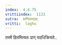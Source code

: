 ```yaml
---
index:  4.4.75
vrittiindex:  1133
sutra:  प्राग्घिताद्यत्
vritti:  laghu 
---
```


तस्मै हितमित्यतः प्राग् यदधिक्रियते..

